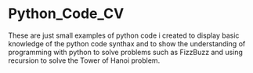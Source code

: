 # Python_Code_CV
These are just small examples of python code i created to display basic knowledge of the python code synthax and to show the understanding of  programming with python to solve problems such as FizzBuzz and using recursion to solve the Tower of Hanoi problem. 
